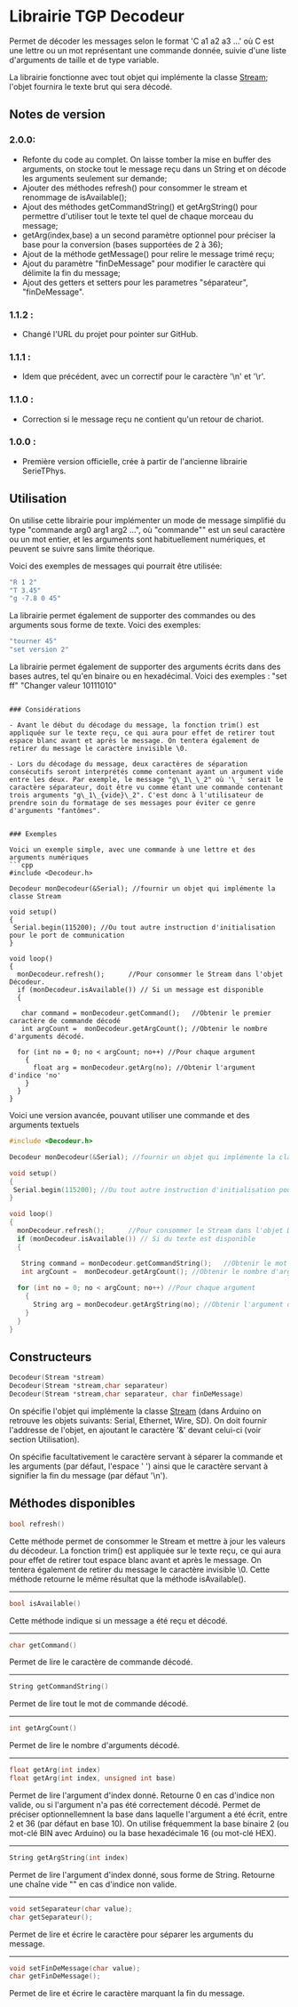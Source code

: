 # Librairie TGP Decodeur

Permet de décoder les messages selon le format 'C a1 a2 a3 ...' où C est une lettre ou un mot représentant une commande donnée, suivie d'une liste d'arguments de taille et de type variable.

La librairie fonctionne avec tout objet qui implémente la classe [Stream](https://www.arduino.cc/reference/en/language/functions/communication/stream/); l'objet fournira le texte brut qui sera décodé.

## Notes de version

### 2.0.0:
- Refonte du code au complet. On laisse tomber la mise en buffer des arguments, on stocke tout le message reçu dans un String et on décode les arguments seulement sur demande;
- Ajouter des méthodes refresh() pour consommer le stream et renommage de isAvailable();
- Ajout des méthodes getCommandString() et getArgString() pour permettre d'utiliser tout le texte tel quel de chaque morceau du message;
- getArg(index,base) a un second paramètre optionnel pour préciser la base pour la conversion (bases supportées de 2 à 36);
- Ajout de la méthode getMessage() pour relire le message trimé reçu;
- Ajout du paramètre "finDeMessage" pour modifier le caractère qui délimite la fin du message;
- Ajout des getters et setters pour les parametres "séparateur", "finDeMessage".

### 1.1.2 :
- Changé l'URL du projet pour pointer sur GitHub.

### 1.1.1 :
- Idem que précédent, avec un correctif pour le caractère '\n' et '\r'.

### 1.1.0 :
- Correction si le message reçu ne contient qu'un retour de chariot.

### 1.0.0 :
- Première version officielle, crée à partir de l'ancienne librairie SerieTPhys.




## Utilisation

On utilise cette librairie pour implémenter un mode de message simplifié du type "commande arg0 arg1 arg2 ...", où "commande"" est un seul caractère ou un mot entier, et les arguments sont habituellement numériques, et peuvent se suivre sans limite théorique.

Voici des exemples de messages qui pourrait être utilisée:
```cpp
"R 1 2"
"T 3.45"
"g -7.8 0 45"
```
La librairie permet également de supporter des commandes ou des arguments sous forme de texte. Voici des exemples:
```cpp
"tourner 45"
"set version 2"
```

La librairie permet également de supporter des arguments écrits dans des bases autres, tel qu'en binaire ou en hexadécimal. Voici des exemples :
"set ff"
"Changer valeur 10111010"
```

### Considérations

- Avant le début du décodage du message, la fonction trim() est appliquée sur le texte reçu, ce qui aura pour effet de retirer tout espace blanc avant et après le message. On tentera également de retirer du message le caractère invisible \0.

- Lors du décodage du message, deux caractères de séparation consécutifs seront interprétés comme contenant ayant un argument vide entre les deux. Par exemple, le message "g\_1\_\_2" où '\_' serait le caractère séparateur, doit être vu comme étant une commande contenant trois arguments "g\_1\_{vide}\_2". C'est donc à l'utilisateur de prendre soin du formatage de ses messages pour éviter ce genre d'arguments "fantômes".


### Exemples

Voici un exemple simple, avec une commande à une lettre et des arguments numériques
```cpp
#include <Decodeur.h> 

Decodeur monDecodeur(&Serial); //fournir un objet qui implémente la classe Stream

void setup()
{
 Serial.begin(115200); //Ou tout autre instruction d'initialisation pour le port de communication
}

void loop()
{
  monDecodeur.refresh();      //Pour consommer le Stream dans l'objet Décodeur.
  if (monDecodeur.isAvailable()) // Si un message est disponible
  {

   char command = monDecodeur.getCommand();   //Obtenir le premier caractère de commande décodé
   int argCount =  monDecodeur.getArgCount(); //Obtenir le nombre d'arguments décodé.
    
  for (int no = 0; no < argCount; no++) //Pour chaque argument
    {
      float arg = monDecodeur.getArg(no); //Obtenir l'argument d'indice 'no'
    }
  }
}

```

Voici une version avancée, pouvant utiliser une commande et des arguments textuels
```cpp
#include <Decodeur.h> 

Decodeur monDecodeur(&Serial); //fournir un objet qui implémente la classe Stream

void setup()
{
 Serial.begin(115200); //Ou tout autre instruction d'initialisation pour le port de communication
}

void loop()
{
  monDecodeur.refresh();      //Pour consommer le Stream dans l'objet Décodeur.
  if (monDecodeur.isAvailable()) // Si du texte est disponible
  {

   String command = monDecodeur.getCommandString();   //Obtenir le mot de commande décodé
   int argCount =  monDecodeur.getArgCount(); //Obtenir le nombre d'arguments décodé.
    
  for (int no = 0; no < argCount; no++) //Pour chaque argument
    {
      String arg = monDecodeur.getArgString(no); //Obtenir l'argument d'indice 'no' sous forme de texte
    }
  }
}

```

## Constructeurs
```cpp
Decodeur(Stream *stream)
Decodeur(Stream *stream,char separateur)
Decodeur(Stream *stream,char separateur, char finDeMessage)
```
On spécifie l'objet qui implémente la classe [Stream](https://www.arduino.cc/reference/en/language/functions/communication/stream/) (dans Arduino on retrouve les objets suivants: Serial, Ethernet, Wire, SD). On doit fournir l'addresse de l'objet, en ajoutant le caractère '&' devant celui-ci (voir section Utilisation).

On spécifie facultativement le caractère servant à séparer la commande et les arguments (par défaut, l'espace ' ') ainsi que le caractère servant à signifier la fin du message (par défaut '\n').

## Méthodes disponibles

```cpp
bool refresh()
```
Cette méthode permet de consommer le Stream et mettre à jour les valeurs du décodeur. La fonction trim() est appliquée sur le texte reçu, ce qui aura pour effet de retirer tout espace blanc avant et après le message. On tentera également de retirer du message le caractère invisible \0. Cette méthode retourne le même résultat que la méthode isAvailable().

---
```cpp
bool isAvailable()
```
Cette méthode indique si un message a été reçu et décodé.

---
```cpp
char getCommand()
```
Permet de lire le caractère de commande décodé.

---
```cpp
String getCommandString()
```
Permet de lire tout le mot de commande décodé.

---
```cpp
int getArgCount()
```
Permet de lire le nombre d'arguments décodé.

---

```cpp
float getArg(int index)
float getArg(int index, unsigned int base)
```
Permet de lire l'argument d'index donné. Retourne 0 en cas d'indice non valide, ou si l'argument n'a pas été correctement décodé. Permet de préciser optionnellemnent la base dans laquelle l'argument a été écrit, entre 2 et 36 (par défaut en base 10). On utilise fréquemment la base binaire 2 (ou mot-clé BIN avec Arduino) ou la base hexadécimale 16 (ou mot-clé HEX).

---

```cpp
String getArgString(int index)
```
Permet de lire l'argument d'index donné, sous forme de String. Retourne une chaîne vide "" en cas d'indice non valide.


---
```cpp
void setSeparateur(char value);
char getSeparateur();
```
Permet de lire et écrire le caractère pour séparer les arguments du message.


---
```cpp
void setFinDeMessage(char value);
char getFinDeMessage();
```
Permet de lire et écrire le caractère marquant la fin du message.
